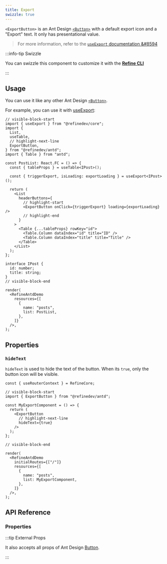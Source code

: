 ```yaml
---
title: Export
swizzle: true
---
```


`<ExportButton>` is an Ant Design [`<Button>`][button] with a default export icon and a "Export" text. It only has presentational value.

> For more information, refer to the [`useExport` documentation &#8594][useexport]

:::info-tip Swizzle

You can swizzle this component to customize it with the [**Refine CLI**](/docs/packages/list-of-packages)

:::

## Usage

You can use it like any other Ant Design [`<Button>`][button].

For example, you can use it with [useExport][useexport]:

```tsx live
// visible-block-start
import { useExport } from "@refinedev/core";
import {
  List,
  useTable,
  // highlight-next-line
  ExportButton,
} from "@refinedev/antd";
import { Table } from "antd";

const PostList: React.FC = () => {
  const { tableProps } = useTable<IPost>();

  const { triggerExport, isLoading: exportLoading } = useExport<IPost>();

  return (
    <List
      headerButtons={
        // highlight-start
        <ExportButton onClick={triggerExport} loading={exportLoading} />
        // highlight-end
      }
    >
      <Table {...tableProps} rowKey="id">
        <Table.Column dataIndex="id" title="ID" />
        <Table.Column dataIndex="title" title="Title" />
      </Table>
    </List>
  );
};

interface IPost {
  id: number;
  title: string;
}
// visible-block-end

render(
  <RefineAntdDemo
    resources={[
      {
        name: "posts",
        list: PostList,
      },
    ]}
  />,
);
```

## Properties

### `hideText`

`hideText` is used to hide the text of the button. When its `true`, only the button icon will be visible.

```tsx live disableScroll previewHeight=120px
const { useRouterContext } = RefineCore;

// visible-block-start
import { ExportButton } from "@refinedev/antd";

const MyExportComponent = () => {
  return (
    <ExportButton
      // highlight-next-line
      hideText={true}
    />
  );
};

// visible-block-end

render(
  <RefineAntdDemo
    initialRoutes={["/"]}
    resources={[
      {
        name: "posts",
        list: MyExportComponent,
      },
    ]}
  />,
);
```

## API Reference

### Properties

<PropsTable module="@refinedev/antd/ExportButton" />

:::tip External Props

It also accepts all props of Ant Design [Button](https://ant.design/components/button/#API).

:::

[button]: https://ant.design/components/button/
[useexport]: /docs/core/hooks/utilities/use-export
